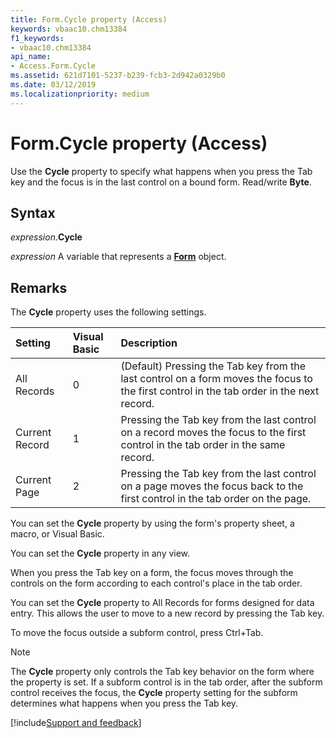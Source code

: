 ```yaml
---
title: Form.Cycle property (Access)
keywords: vbaac10.chm13384
f1_keywords:
- vbaac10.chm13384
api_name:
- Access.Form.Cycle
ms.assetid: 621d7101-5237-b239-fcb3-2d942a0329b0
ms.date: 03/12/2019
ms.localizationpriority: medium
---
```



# Form.Cycle property (Access)

Use the **Cycle** property to specify what happens when you press the Tab key and the focus is in the last control on a bound form. Read/write **Byte**.


## Syntax

_expression_.**Cycle**

_expression_ A variable that represents a **[Form](Access.Form.md)** object.


## Remarks

The **Cycle** property uses the following settings.

|Setting|Visual Basic|Description|
|:-----|:-----|:-----|
|All Records|0|(Default) Pressing the Tab key from the last control on a form moves the focus to the first control in the tab order in the next record.|
|Current Record|1|Pressing the Tab key from the last control on a record moves the focus to the first control in the tab order in the same record.|
|Current Page|2|Pressing the Tab key from the last control on a page moves the focus back to the first control in the tab order on the page.|

You can set the **Cycle** property by using the form's property sheet, a macro, or Visual Basic.

You can set the **Cycle** property in any view.

When you press the Tab key on a form, the focus moves through the controls on the form according to each control's place in the tab order.

You can set the **Cycle** property to All Records for forms designed for data entry. This allows the user to move to a new record by pressing the Tab key.

To move the focus outside a subform control, press Ctrl+Tab.

> [!NOTE] 
> The **Cycle** property only controls the Tab key behavior on the form where the property is set. If a subform control is in the tab order, after the subform control receives the focus, the **Cycle** property setting for the subform determines what happens when you press the Tab key.



[!include[Support and feedback](~/includes/feedback-boilerplate.md)]